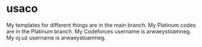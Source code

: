 # usaco
My templates for different things are in the main branch. My Platinum codes are in the Platinum branch. My Codeforces username is arwaeystoamneg. My oj.uz username is arwaeystoamneg.
